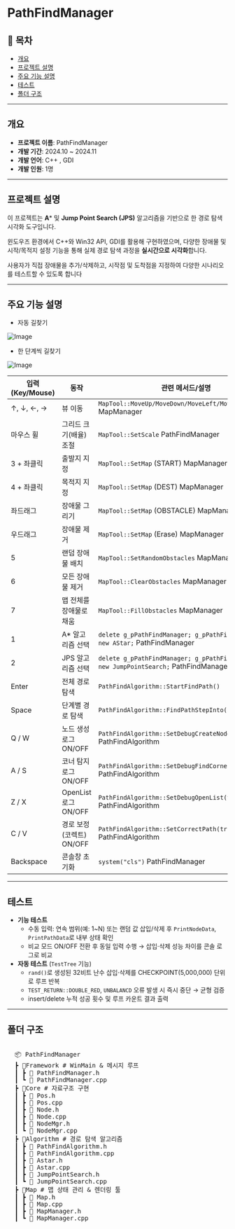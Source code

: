 # PathFindManager

## 📌 목차
- [개요](#개요)
- [프로젝트 설명](#프로젝트-설명)
- [주요 기능 설명](#주요기능_설명)
- [테스트](#테스트)
- [폴더 구조](#폴더-구조)

---

## 개요

- **프로젝트 이름**: PathFindManager
- **개발 기간**: 2024.10 ~ 2024.11
- **개발 언어**: C++ , GDI
- **개발 인원**: 1명

---

## 프로젝트 설명

이 프로젝트는 **A*** 및 **Jump Point Search (JPS)** 알고리즘을 기반으로 한 경로 탐색 시각화 도구입니다.

윈도우즈 환경에서 C++와 Win32 API, GDI를 활용해 구현하였으며, 다양한 장애물 및 시작/목적지 설정 기능을 통해 실제 경로 탐색 과정을 **실시간으로 시각화**합니다.

사용자가 직접 장애물을 추가/삭제하고, 시작점 및 도착점을 지정하여 다양한 시나리오를 테스트할 수 있도록 합니다

---

## 주요 기능 설명

- 자동 길찾기

![Image](https://github.com/user-attachments/assets/8a124065-69f0-4c32-b0b2-79226fc78006)

- 한 단계씩 길찾기

![Image](https://github.com/user-attachments/assets/ee911288-d9a7-4746-8361-0366bbf32a59)

| 입력 (Key/Mouse) | 동작 | 관련 메서드/설명 |
| --- | --- | --- |
| ↑, ↓, ←, → | 뷰 이동 | `MapTool::MoveUp/MoveDown/MoveLeft/MoveRight` MapManager |
| 마우스 휠 | 그리드 크기(배율) 조절 | `MapTool::SetScale` PathFindManager |
| 3 + 좌클릭 | 출발지 지정 | `MapTool::SetMap` (START) MapManager |
| 4 + 좌클릭 | 목적지 지정 | `MapTool::SetMap` (DEST) MapManager |
| 좌드래그 | 장애물 그리기 | `MapTool::SetMap` (OBSTACLE) MapManager |
| 우드래그 | 장애물 제거 | `MapTool::SetMap` (Erase) MapManager |
| 5 | 랜덤 장애물 배치 | `MapTool::SetRandomObstacles` MapManager |
| 6 | 모든 장애물 제거 | `MapTool::ClearObstacles` MapManager |
| 7 | 맵 전체를 장애물로 채움 | `MapTool::FillObstacles` MapManager |
| 1 | A* 알고리즘 선택 | `delete g_pPathFindManager; g_pPathFindManager = new AStar;` PathFindManager |
| 2 | JPS 알고리즘 선택 | `delete g_pPathFindManager; g_pPathFindManager = new JumpPointSearch;` PathFindManager |
| Enter | 전체 경로 탐색 | `PathFindAlgorithm::StartFindPath()` |
| Space | 단계별 경로 탐색 | `PathFindAlgorithm::FindPathStepInto()` |
| Q / W | 노드 생성 로그 ON/OFF | `PathFindAlgorithm::SetDebugCreateNode(true/false)` PathFindAlgorithm |
| A / S | 코너 탐지 로그 ON/OFF | `PathFindAlgorithm::SetDebugFindCorner(true/false)` PathFindAlgorithm |
| Z / X | OpenList 로그 ON/OFF | `PathFindAlgorithm::SetDebugOpenList(true/false)` PathFindAlgorithm |
| C / V | 경로 보정(코렉트) ON/OFF | `PathFindAlgorithm::SetCorrectPath(true/false)` PathFindAlgorithm |
| Backspace | 콘솔창 초기화 | `system("cls")` PathFindManager |

---

## 테스트

- **기능 테스트**
    - 수동 입력: 연속 범위(예: 1~N) 또는 랜덤 값 삽입/삭제 후 `PrintNodeData`, `PrintPathData`로 내부 상태 확인
    - 비교 모드 ON/OFF 전환 후 동일 입력 수행 → 삽입·삭제 성능 차이를 콘솔 로그로 비교
- **자동 테스트** (`TestTree` 기능)
    - `rand()`로 생성된 32비트 난수 삽입·삭제를 CHECKPOINT(5,000,000) 단위로 루프 반복
    - `TEST_RETURN::DOUBLE_RED`, `UNBALANCD` 오류 발생 시 즉시 중단 → 균형 검증
    - insert/delete 누적 성공 횟수 및 루프 카운트 결과 출력
---

## 폴더 구조

<pre> 
  📦 PathFindManager 
  ┣ 📂Framework # WinMain & 메시지 루프 
  ┃ ┣ 📜 PathFindManager.h 
  ┃ ┗ 📜 PathFindManager.cpp 
  ┣ 📂Core # 자료구조 구현 
  ┃ ┣ 📜 Pos.h 
  ┃ ┣ 📜 Pos.cpp 
  ┃ ┣ 📜 Node.h 
  ┃ ┣ 📜 Node.cpp 
  ┃ ┣ 📜 NodeMgr.h 
  ┃ ┗ 📜 NodeMgr.cpp 
  ┣ 📂Algorithm # 경로 탐색 알고리즘 
  ┃ ┣ 📜 PathFindAlgorithm.h 
  ┃ ┣ 📜 PathFindAlgorithm.cpp 
  ┃ ┣ 📜 Astar.h 
  ┃ ┣ 📜 Astar.cpp 
  ┃ ┣ 📜 JumpPointSearch.h 
  ┃ ┗ 📜 JumpPointSearch.cpp 
  ┣ 📂Map # 맵 상태 관리 & 렌더링 툴 
  ┃ ┣ 📜 Map.h 
  ┃ ┣ 📜 Map.cpp 
  ┃ ┣ 📜 MapManager.h 
  ┃ ┗ 📜 MapManager.cpp 
</pre>
